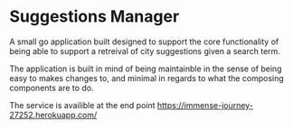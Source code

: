 # Suggestions Manager

A small go application built designed to support the core functionality of being
able to support a retreival of city suggestions given a search term.

The application is built in mind of being maintainble in the sense of being easy
to makes changes to, and minimal in regards to what the composing components are
to do. 


The service is availible at the end point
https://immense-journey-27252.herokuapp.com/

